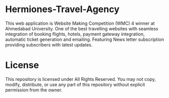 # Hermiones-Travel-Agency
This web application is Website Making Competition (WMC) 4 winner at Ahmedabad University. One of the best travelling websites with seamless integration of booking flights, hotels, payment gateway integration, automatic ticket generation and emailing. Featuring News letter subscription providing subscribers with latest updates.

# License
This repository is licensed under All Rights Reserved. You may not copy, modify, distribute, or use any part of this repository without explicit permission from the owner.
